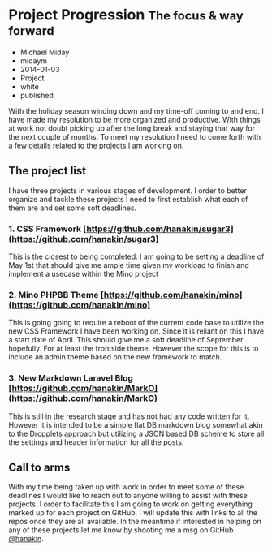 # Project Progression <small>The focus &amp; way forward</small>
- Michael Miday
- midaym
- 2014-01-03
- Project
- white
- published

With the holiday season winding down and my time-off coming to and end. I have made my resolution to be more organized and productive. With things at work not doubt picking up after the long break and staying that way for the next couple of months. To meet my resolution I need to come forth with a few details related to the projects I am working on.

## The project list
I have three projects in various stages of development. I order to better organize and tackle these projects I need to first establish what each of them are and set some soft deadlines.

### 1. CSS Framework [https://github.com/hanakin/sugar3](https://github.com/hanakin/sugar3)
This is the closest to being completed. I am going to be setting a deadline of May 1st that should give me ample time given my workload to finish and implement a usecase within the Mino project

### 2. Mino PHPBB Theme [https://github.com/hanakin/mino](https://github.com/hanakin/mino)
This is going going to require a reboot of the current code base to utilize the new CSS Framework I have been working on. Since it is reliant on this I have a start date of April. This should give me a soft deadline of September hopefully. For at least the frontside theme. However the scope for this is to include an admin theme based on the new framework to match.

### 3. New Markdown Laravel Blog [https://github.com/hanakin/MarkO](https://github.com/hanakin/MarkO)
This is still in the research stage and has not had any code written for it. However it is intended to be a simple flat DB markdown blog somewhat akin to the Dropplets approach but utilizing a JSON based DB scheme to store all the settings and header information for all the posts.

## Call to arms
With my time being taken up with work in order to meet some of these deadlines I would like to reach out to anyone willing to assist with these projects. I order to facilitate this I am going to work on getting everything marked up for each project on GitHub. I will update this with links to all the repos once they are all available. In the meantime if interested in helping on any of these projects let me know by shooting me a msg on GitHub [@hanakin](https://www.github.com/hanakin).

